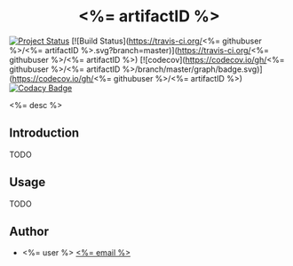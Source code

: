 <h1 align="center"> <%= artifactID %> </h1>

[![Project Status](http://www.repostatus.org/badges/latest/active.svg)](http://www.repostatus.org/#active)
[![Build Status](https://travis-ci.org/<%= githubuser %>/<%= artifactID %>.svg?branch=master)](https://travis-ci.org/<%= githubuser %>/<%= artifactID %>)
[![codecov](https://codecov.io/gh/<%= githubuser %>/<%= artifactID %>/branch/master/graph/badge.svg)](https://codecov.io/gh/<%= githubuser %>/<%= artifactID %>)
[![Codacy Badge]()]()

<%= desc %>

## Introduction

TODO

## Usage

TODO

## Author

* <%= user %> <a href="mailto:<%= email %>"><%= email %></a>
